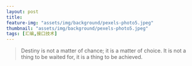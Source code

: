 ```yaml
---
layout: post
title: 
feature-img: "assets/img/background/pexels-photo5.jpeg"
thumbnail: "assets/img/background/pexels-photo5.jpeg"
tags: [汇编,接口技术]
---
```


> Destiny is not a matter of chance; it is a matter of choice. It is
not a thing to be waited for, it is a thing to be achieved. 

<br>



